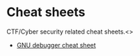 # Cheat sheets
CTF/Cyber security related cheat sheets.<>

* <a href="https://github.com/MatthijsReyers/cheat-sheets/blob/main/GDB.md">GNU debugger cheat sheet</a>
